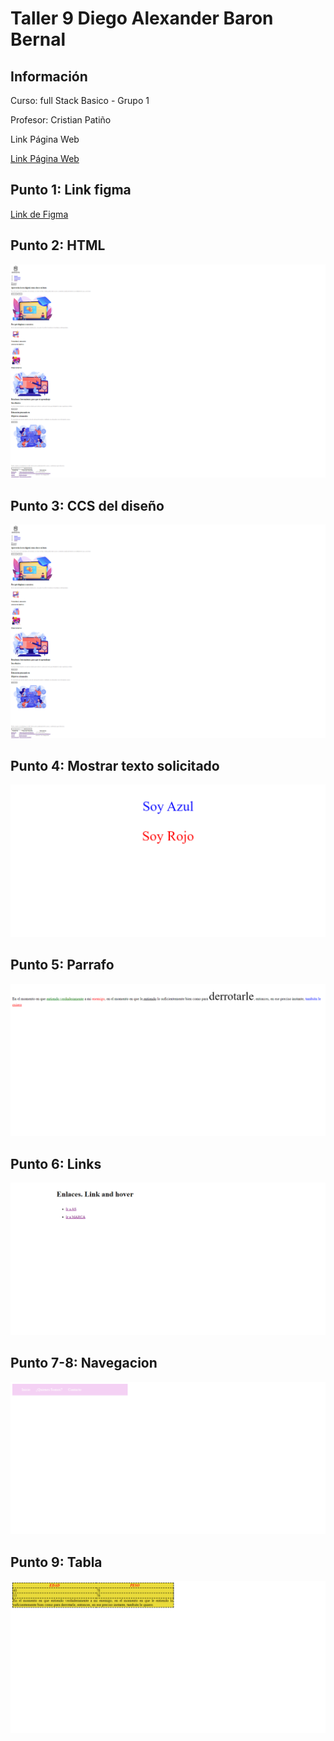 <h1>Taller 9 Diego Alexander Baron Bernal</h1>

<h2> Información</h2>

<p>Curso: full Stack Basico - Grupo 1</p>
<p>Profesor: Cristian Patiño</p>

<p> Link Página Web </p>
<a href="https://github.com/Diegobdevf/taller-9-full-stack" target="_blank"> Link Página Web</a>

<h2> Punto 1: Link figma</h2>

<a href="https://www.figma.com/file/oswqfvV5WkFeWPVds7mbSf/Diego-Alexander-Bar%C3%B3n-Bernal?type=design&node-id=0%3A1&mode=design&t=jRlk2cwiKe875LaE-1" target="_blank">Link de Figma</a>

<h2>Punto 2: HTML</H2>
<img src="./public/images/html.png" alt="html">

<h2>Punto 3: CCS del diseño</H2>
<img src="./public/images/html.png" alt="html">

<h2>Punto 4: Mostrar texto solicitado</H2>
<img src="./public/images/punto_4.png" alt="html">

<h2>Punto 5: Parrafo</H2>
<img src="./public/images/punto_5.png" alt="html">

<h2>Punto 6: Links</H2>
<img src="./public/images/punto_6_enlaces.png" alt="html">

<h2>Punto 7-8: Navegacion</H2>
<img src="./public/images/punto_7_8.png" alt="html">

<h2>Punto 9: Tabla</H2>
<img src="./public/images/punto_9_tabla.png" alt="html">
